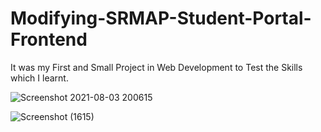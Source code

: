 # Modifying-SRMAP-Student-Portal-Frontend
It was my First and Small Project in Web Development to Test the Skills which I learnt.


![Screenshot 2021-08-03 200615](https://user-images.githubusercontent.com/88375748/128034609-730d5db6-f97e-4deb-8260-3fbb678a7822.png)


![Screenshot (1615)](https://user-images.githubusercontent.com/88375748/128034707-2f85e966-ca37-4d80-96e9-ac8eeb30fe2b.png)
